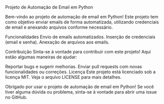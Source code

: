 Projeto de Automação de Email em Python

Bem-vindo ao projeto de automação de email em Python! Este projeto tem como objetivo enviar emails de forma automatizada, utilizando credenciais de email e anexando arquivos conforme necessário.

Funcionalidades
Envio de emails automatizados.
Inserção de credenciais (email e senha).
Anexação de arquivos aos emails.

Contribuição
Sinta-se à vontade para contribuir com este projeto! Aqui estão algumas maneiras de ajudar:

Reportar bugs e sugerir melhorias.
Enviar pull requests com novas funcionalidades ou correções.
Licença
Este projeto está licenciado sob a licença MIT. Veja o arquivo LICENSE para mais detalhes.

Obrigado por usar o projeto de automação de email em Python! Se você tiver alguma dúvida ou problema, sinta-se à vontade para abrir uma issue no GitHub.
